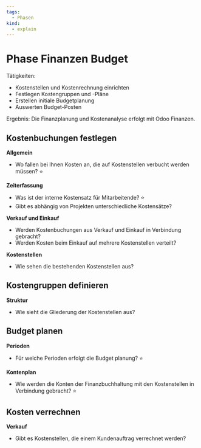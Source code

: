 ```yaml
---
tags:
  - Phasen
kind:
  - explain
---
```

# Phase Finanzen Budget

Tätigkeiten:

- Kostenstellen und Kostenrechnung einrichten
- Festlegen Kostengruppen und -Pläne
- Erstellen initiale Budgetplanung
- Auswerten Budget-Posten

Ergebnis: Die Finanzplanung und Kostenanalyse erfolgt mit Odoo Finanzen.

## Kostenbuchungen festlegen

**Allgemein**

* Wo fallen bei Ihnen Kosten an, die auf Kostenstellen verbucht werden müssen? ⭐

**Zeiterfassung**

* Was ist der interne Kostensatz für Mitarbeitende? ⭐
* Gibt es abhängig von Projekten unterschiedliche Kostensätze?

**Verkauf und Einkauf**

* Werden Kostenbuchungen aus Verkauf und Einkauf in Verbindung gebracht?
* Werden Kosten beim Einkauf auf mehrere Kostenstellen verteilt?

**Kostenstellen**

* Wie sehen die bestehenden  Kostenstellen aus?

## Kostengruppen definieren

**Struktur**

* Wie sieht die Gliederung der Kostenstellen aus?

## Budget planen

**Perioden**

* Für welche Perioden erfolgt die Budget planung? ⭐

**Kontenplan**

* Wie werden die Konten der Finanzbuchhaltung mit den Kostenstellen in Verbindung gebracht? ⭐

## Kosten verrechnen

**Verkauf**

* Gibt es Kostenstellen, die einem Kundenauftrag verrechnet werden?
